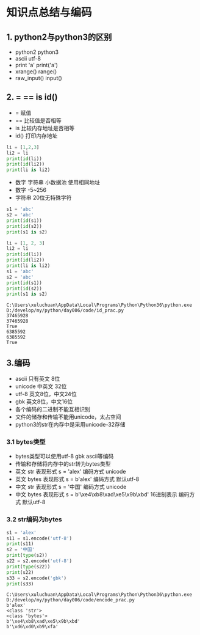 # 知识点总结与编码

## 1. python2与python3的区别
- python2             python3
- ascii               utf-8
- print 'a'           print('a')
- xrange()            range()
- raw_input()         input()  

## 2. = == is id()

- = 赋值
- == 比较值是否相等
- is 比较内存地址是否相等
- id() 打印内存地址

```python
li = [1,2,3]
li2 = li
print(id(li))
print(id(li2))
print(li is li2)
```

- 数字 字符串 小数据池 使用相同地址
- 数字 -5~256
- 字符串 20位无特殊字符

```python
s1 = 'abc'
s2 = 'abc'
print(id(s1))
print(id(s2))
print(s1 is s2)
```

```python
li = [1, 2, 3]
li2 = li
print(id(li))
print(id(li2))
print(li is li2)
s1 = 'abc'
s2 = 'abc'
print(id(s1))
print(id(s2))
print(s1 is s2)
```

```
C:\Users\xuluchuan\AppData\Local\Programs\Python\Python36\python.exe D:/develop/my/python/day006/code/id_prac.py
37465928
37465928
True
6385592
6385592
True
```

## 3.编码

- ascii 只有英文 8位
- unicode 中英文 32位
- utf-8 英文8位，中文24位
- gbk 英文8位，中文16位
- 各个编码的二进制不能互相识别
- 文件的储存和传输不能用unicode，太占空间
- python3的str在内存中是采用unicode-32存储

### 3.1 bytes类型

- bytes类型可以使用utf-8 gbk ascii等编码
- 传输和存储将内存中的str转为bytes类型
- 英文 str 表现形式 s = 'alex' 编码方式 unicode
- 英文 bytes 表现形式 s = b'alex' 编码方式 默认utf-8
- 中文 str 表现形式 s = '中国' 编码方式 unicode
- 中文 bytes 表现形式 s = b'\xe4\xb8\xad\xe5\x9b\xbd' 16进制表示 编码方式 默认utf-8

### 3.2 str编码为bytes

```python
s1 = 'alex'
s11 = s1.encode('utf-8')
print(s11)
s2 = '中国'
print(type(s2))
s22 = s2.encode('utf-8')
print(type(s22))
print(s22)
s33 = s2.encode('gbk')
print(s33)
```

```
C:\Users\xuluchuan\AppData\Local\Programs\Python\Python36\python.exe D:/develop/my/python/day006/code/encode_prac.py
b'alex'
<class 'str'>
<class 'bytes'>
b'\xe4\xb8\xad\xe5\x9b\xbd'
b'\xd6\xd0\xb9\xfa'
```
